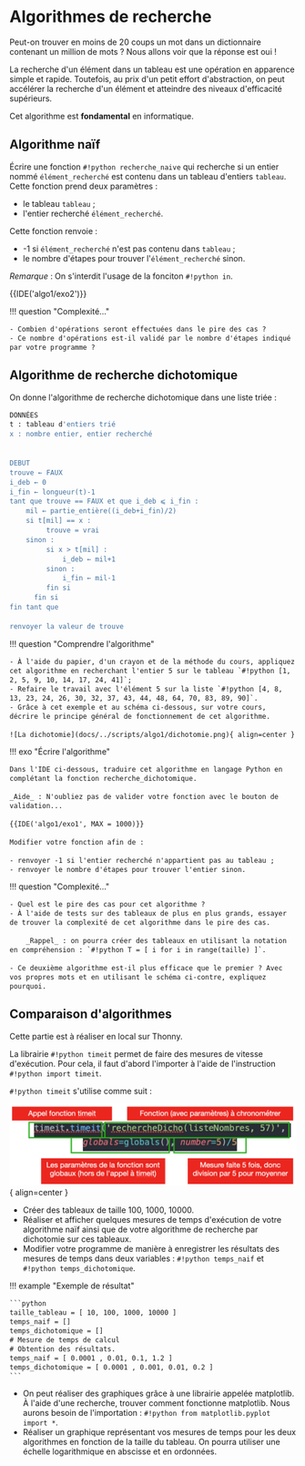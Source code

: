 # Algorithmes de recherche

Peut-on trouver en moins de 20 coups un mot dans un dictionnaire contenant un million de mots ? Nous allons voir que la réponse est oui !

La recherche d'un élément dans un tableau est une opération en apparence simple et rapide. Toutefois, au prix d'un petit effort d'abstraction, on peut accélérer la recherche d'un élément et atteindre des niveaux d'efficacité supérieurs.

Cet algorithme est **fondamental** en informatique.


## Algorithme naïf

Écrire une fonction `#!python recherche_naive` qui recherche si un entier nommé `élément_recherché` est contenu dans un tableau d'entiers `tableau`. Cette fonction prend deux paramètres :

- le tableau `tableau` ;
- l'entier recherché `élément_recherché`.
	
Cette fonction  renvoie :

- -1 si `élément_recherché` n'est pas contenu dans `tableau` ;
- le nombre d'étapes pour trouver l'`élément_recherché` sinon.

_Remarque_ : On s'interdit l'usage de la fonciton `#!python in`.

{{IDE('algo1/exo2')}}

!!! question "Complexité..."

    - Combien d'opérations seront effectuées dans le pire des cas ? 
    - Ce nombre d'opérations est-il validé par le nombre d'étapes indiqué par votre programme ?


## Algorithme de recherche dichotomique

On donne l'algorithme de recherche dichotomique dans une liste triée :

```bash linenums="1"
DONNÉES
t : tableau d'entiers trié
x : nombre entier, entier recherché


DEBUT
trouve ← FAUX
i_deb ← 0
i_fin ← longueur(t)-1
tant que trouve == FAUX et que i_deb ⩽ i_fin :
    mil ← partie_entière((i_deb+i_fin)/2)
    si t[mil] == x :
         trouve = vrai
    sinon :
         si x > t[mil] :
             i_deb ← mil+1
         sinon :
             i_fin ← mil-1
         fin si
      fin si
fin tant que

renvoyer la valeur de trouve
```

!!! question "Comprendre l'algorithme"

    - À l'aide du papier, d'un crayon et de la méthode du cours, appliquez cet algorithme en recherchant l'entier 5 sur le tableau `#!python [1, 2, 5, 9, 10, 14, 17, 24, 41]`; 
    - Refaire le travail avec l'élément 5 sur la liste `#!python [4, 8, 13, 23, 24, 26, 30, 32, 37, 43, 44, 48, 64, 70, 83, 89, 90]`.
    - Grâce à cet exemple et au schéma ci-dessous, sur votre cours, décrire le principe général de fonctionnement de cet algorithme. 

    ![La dichotomie](docs/../scripts/algo1/dichotomie.png){ align=center }


!!! exo "Écrire l'algorithme"

    Dans l'IDE ci-dessous, traduire cet algorithme en langage Python en complétant la fonction recherche_dichotomique.

    _Aide_ : N'oubliez pas de valider votre fonction avec le bouton de validation...

    {{IDE('algo1/exo1', MAX = 1000)}}
        
    Modifier votre fonction afin de :

    - renvoyer -1 si l'entier recherché n'appartient pas au tableau ;
    - renvoyer le nombre d'étapes pour trouver l'entier sinon.


!!! question "Complexité..."

    - Quel est le pire des cas pour cet algorithme ?
    - À l'aide de tests sur des tableaux de plus en plus grands, essayer de trouver la complexité de cet algorithme dans le pire des cas.

        _Rappel_ : on pourra créer des tableaux en utilisant la notation en compréhension : `#!python T = [ i for i in range(taille) ]`.

    - Ce deuxième algorithme est-il plus efficace que le premier ? Avec vos propres mots et en utilisant le schéma ci-contre, expliquez pourquoi.
  
## Comparaison d'algorithmes

Cette partie est à réaliser en local sur Thonny. 

La librairie `#!python timeit` permet de faire des mesures de vitesse d'exécution. Pour cela, il faut d'abord l'importer à l'aide de l'instruction `#!python import timeit`.

`#!python timeit` s'utilise comme suit : 

![timeit](docs/../scripts/algo1/timeit.png){ align=center }

- Créer des tableaux de taille 100, 1000, 10000.
- Réaliser et afficher quelques mesures de temps d'exécution de votre algorithme naïf ainsi que de votre algorithme de recherche par dichotomie sur ces tableaux.
- Modifier votre programme de manière à enregistrer les résultats des mesures de temps dans deux variables : `#!python temps_naif` et `#!python temps_dichotomique`.

!!! example "Exemple de résultat"

    ```python
    taille_tableau = [ 10, 100, 1000, 10000 ]
    temps_naif = []
    temps_dichotomique = []
    # Mesure de temps de calcul 
    # Obtention des résultats.
    temps_naif = [ 0.0001 , 0.01, 0.1, 1.2 ]
    temps_dichotomique = [ 0.0001 , 0.001, 0.01, 0.2 ]
    ```

- On peut réaliser des graphiques grâce à une librairie appelée matplotlib. À l'aide d'une recherche, trouver comment fonctionne matplotlib. Nous aurons besoin de l'importation : `#!python from matplotlib.pyplot import *`. 
- Réaliser un graphique représentant vos mesures de temps pour les deux algorithmes en fonction de la taille du tableau. On pourra utiliser une échelle logarithmique en abscisse et en ordonnées.